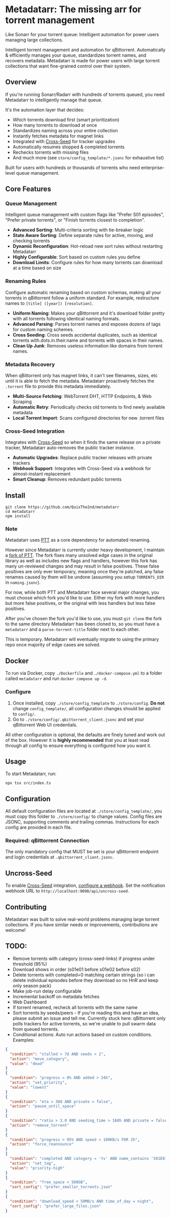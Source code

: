 # Metadatarr: The missing arr for torrent management
Like Sonarr for your torrent queue: Intelligent automation for power users managing large collections.

Intelligent torrent management and automation for qBittorrent. Automatically & efficiently manages your queue, standardizes torrent names, and recovers metadata. Metadatarr is made for power users with large torrent collections that want fine-grained control over their system.

## Overview
If you're running Sonarr/Radarr with hundreds of torrents queued, you need Metadatarr to intelligently manage that queue.

It's the automation layer that decides:
- Which torrents download first (smart prioritization)
- How many torrents to download at once
- Standardizes naming across your entire collection
- Instantly fetches metadata for magnet links
- Integrated with [Cross-Seed](https://cross-seed.org) for tracker upgrades
- Automatically resumes stopped & completed torrents
- Rechecks torrents with missing files
- And much more (see `store/config_template/*.jsonc` for exhaustive list)

Built for users with hundreds or thousands of torrents who need enterprise-level queue management.

## Core Features
### Queue Management
Intelligent queue management with custom flags like "Prefer S01 episodes", "Prefer private torrents", or "Finish torrents closest to completion".
- **Advanced Sorting**: Multi-criteria sorting with tie-breaker logic
- **State Aware Sorting**: Define separate rules for active, moving, and checking torrents
- **Dynamic Reconfiguration**: Hot-reload new sort rules without restarting Metadatarr
- **Highly Configurable**: Sort based on custom rules you define
- **Download Limits**: Configure rules for how many torrents can download at a time based on size

### Renaming Rules
Configure automatic renaming based on custom schemas, making all your torrents in qBittorrent follow a uniform standard. For example, restructure names to `[title] ([year]) [resolution]`.
- **Uniform Naming**: Makes your qBittorrent and it's download folder pretty with all torrents following identical naming formats.
- **Advanced Parsing**: Parses torrent names and exposes dozens of tags for custom naming schemes.
- **Cross Seeding**: Cross seeds accidental duplicates, such as identical torrents with.dots.in.their.name and torrents with spaces in their names.
- **Clean Up Junk**: Removes useless information like domains from torrent names.

### Metadata Recovery
When qBittorrent only has magnet links, it can't see filenames, sizes, etc until it is able to fetch the metadata. Metadatarr proactively fetches the `.torrent` file to provide this metadata immediately.
- **Multi-Source Fetching**: WebTorrent DHT, HTTP Endpoints, & Web Scraping
- **Automatic Retry**: Periodically checks old torrents to find newly available metadata
- **Local Torrent Import**: Scans configured directories for new .torrent files

### Cross-Seed Integration
Integrates with [Cross-Seed](https://cross-seed.org) so when it finds the same release on a private tracker, Metadatarr auto-removes the public tracker instance.
- **Automatic Upgrades**: Replace public tracker releases with private trackers
- **Webhook Support**: Integrates with Cross-Seed via a webhook for almost-instant replacement
- **Smart Cleanup**: Removes redundant public torrents

## Install
```
git clone https://github.com/QuixThe2nd/metadatarr
cd metadatarr
npm install
```

### Note
Metadatarr uses [PTT](https://github.com/clement-escolano/parse-torrent-title) as a core dependency for automated renaming.

However since Metadatarr is currently under heavy development, I maintain a [fork of PTT](https://github.com/QuixThe2nd/parse-torrent-title). The fork fixes many unsolved edge cases in the original library as well as includes new flags and handlers, however this fork has many un-reviewed changes and may result in false positives. These false positives are only ever temporary, meaning once they're patched, any false renames caused by them will be undone (assuming you setup `TORRENTS_DIR` in `naming.jsonc`).

For now, while both PTT and Metadatarr face several major changes, you must choose which fork you'd like to use. Either my fork with more handlers but more false positives, or the original with less handlers but less false positives.

After you've chosen the fork you'd like to use, you must `git clone` the fork to the same directory Metadatarr has been cloned to, so you must have a `metadatarr` and a `parse-torrent-title` folder next to each other.

This is temporary. Metadatarr will eventually migrate to using the primary repo once majority of edge cases are solved.

## Docker
To run via Docker, copy `./Dockerfile` and `./docker-compose.yml` to a folder called `metadatarr` and run `docker compose up -d`.

### Configure
1. Once installed, copy `./store/config_template` to `./store/config`. **Do not** change `config_template/`, all configuration changes should be applied to `config/`.
2. Go to `./store/config/.qbittorrent_client.jsonc` and set your qBittorrent Web UI credentials.

All other configuration is optional, the defaults are finely tuned and work out of the box. However it is **highly recommended** that you at least read through all config to ensure everything is configured how you want it.

## Usage
To start Metadatarr, run:
```
npx tsx src/index.ts
```

## Configuration
All default configuration files are located at `./store/config_template/`, you must copy this folder to `./store/config/` to change values. Config files are JSONC, supporting comments and trailing commas. Instructions for each config are provided in each file.

### Required: qBittorrent Connection
The only mandatory config that MUST be set is your qBittorrent endpoint and login credentials at `.qbittorrent_client.jsonc`.

## Uncross-Seed
To enable [Cross-Seed](https://www.cross-seed.org/) integration, [configure a webhook](https://www.cross-seed.org/docs/basics/options#notificationwebhookurls). Set the notification webhook URL to `http://localhost:9090/api/uncross-seed`.

## Contributing
Metadatarr was built to solve real-world problems managing large torrent collections. If you have similar needs or improvements, contributions are welcome!

## TODO:
- Remove torrents with category (cross-seed-links) if progress under threshold (95%)
- Download shows in order (s01e01 before s01e02 before s02)
- Delete torrents with completed=0 matching certain strings (so i can delete individual episodes before they download so no HnR and keep only season pack)
- Make job-run delay configurable
- Incremental backoff on metadata fetches
- Web Dashboard
- If torrent renamed, recheck all torrents with the same name
- Sort torrents by seeds/peers - If you're reading this and have an idea, please submit an issue and tell me. Currently stuck here: qBittorrent only polls trackers for active torrents, so we're unable to pull swarm data from queued torrents.
- Conditional actions: Auto run actions based on custom conditions. Examples:
```json
{
  "condition": "stalled > 7d AND seeds < 2",
  "action": "move_category",
  "value": "dead"
}
{
  "condition": "progress = 0% AND added > 24h",
  "action": "set_priority", 
  "value": "lowest"
}
{
  "condition": "eta > 30d AND private = false",
  "action": "pause_until_space"
}
{
  "condition": "ratio > 3.0 AND seeding_time > 168h AND private = false",
  "action": "remove_torrent"
}
{
  "condition": "progress > 95% AND speed < 100KB/s FOR 2h",
  "action": "force_reannounce"
}
{
  "condition": "completed AND category = 'tv' AND name_contains 'S01E01'",
  "action": "set_tag",
  "value": "priority-high"
}
{
  "condition": "free_space < 500GB",
  "sort_config": "prefer_smaller_torrents.json"
}
{
  "condition": "download_speed < 50MB/s AND time_of_day = night", 
  "sort_config": "prefer_large_files.json"
}
```